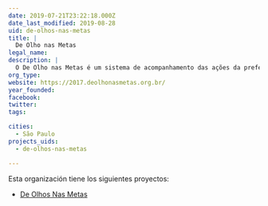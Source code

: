```yaml
---
date: 2019-07-21T23:22:18.000Z
date_last_modified: 2019-08-28
uid: de-olhos-nas-metas
title: |
  De Olho nas Metas
legal_name: 
description: |
  O De Olho nas Metas é um sistema de acompanhamento das ações da prefeitura da cidade de São Paulo.
org_type: 
website: https://2017.deolhonasmetas.org.br/
year_founded: 
facebook: 
twitter: 
tags:

cities: 
  - São Paulo
projects_uids:
  - de-olhos-nas-metas

---
```


Esta organización tiene los siguientes proyectos:

- [De Olhos Nas Metas](/proyectos/de-olhos-nas-metas)
